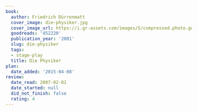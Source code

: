 ```yaml
---
book:
  author: Friedrich Dürrenmatt
  cover_image: die-physiker.jpg
  cover_image_url: https://i.gr-assets.com/images/S/compressed.photo.goodreads.com/books/1414321871l/452220._SX98_.jpg
  goodreads: '452220'
  publication_year: '2001'
  slug: die-physiker
  tags:
  - stage-play
  title: Die Physiker
plan:
  date_added: '2015-04-08'
review:
  date_read: 2007-02-01
  date_started: null
  did_not_finish: false
  rating: 4
---
```

